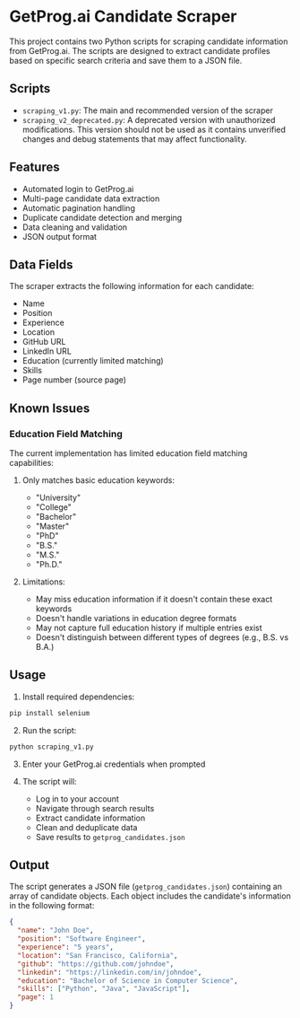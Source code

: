 # GetProg.ai Candidate Scraper

This project contains two Python scripts for scraping candidate information from GetProg.ai. The scripts are designed to extract candidate profiles based on specific search criteria and save them to a JSON file.

## Scripts

- `scraping_v1.py`: The main and recommended version of the scraper
- `scraping_v2_deprecated.py`: A deprecated version with unauthorized modifications. This version should not be used as it contains unverified changes and debug statements that may affect functionality.

## Features

- Automated login to GetProg.ai
- Multi-page candidate data extraction
- Automatic pagination handling
- Duplicate candidate detection and merging
- Data cleaning and validation
- JSON output format

## Data Fields

The scraper extracts the following information for each candidate:

- Name
- Position
- Experience
- Location
- GitHub URL
- LinkedIn URL
- Education (currently limited matching)
- Skills
- Page number (source page)

## Known Issues

### Education Field Matching

The current implementation has limited education field matching capabilities:

1. Only matches basic education keywords:

   - "University"
   - "College"
   - "Bachelor"
   - "Master"
   - "PhD"
   - "B.S."
   - "M.S."
   - "Ph.D."

2. Limitations:
   - May miss education information if it doesn't contain these exact keywords
   - Doesn't handle variations in education degree formats
   - May not capture full education history if multiple entries exist
   - Doesn't distinguish between different types of degrees (e.g., B.S. vs B.A.)

## Usage

1. Install required dependencies:

```bash
pip install selenium
```

2. Run the script:

```bash
python scraping_v1.py
```

3. Enter your GetProg.ai credentials when prompted

4. The script will:
   - Log in to your account
   - Navigate through search results
   - Extract candidate information
   - Clean and deduplicate data
   - Save results to `getprog_candidates.json`

## Output

The script generates a JSON file (`getprog_candidates.json`) containing an array of candidate objects. Each object includes the candidate's information in the following format:

```json
{
  "name": "John Doe",
  "position": "Software Engineer",
  "experience": "5 years",
  "location": "San Francisco, California",
  "github": "https://github.com/johndoe",
  "linkedin": "https://linkedin.com/in/johndoe",
  "education": "Bachelor of Science in Computer Science",
  "skills": ["Python", "Java", "JavaScript"],
  "page": 1
}
```
